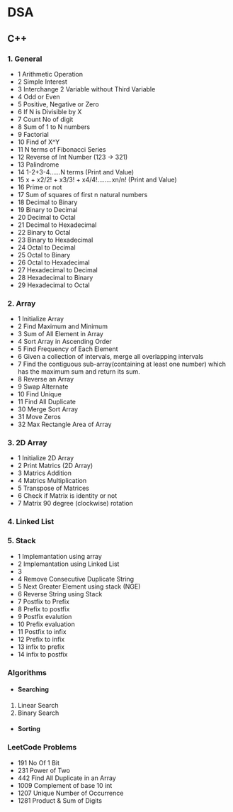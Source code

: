 # DSA

## C++

### 1. General
- 1 Arithmetic Operation
- 2 Simple Interest
- 3 Interchange 2 Variable without Third Variable
- 4 Odd or Even
- 5 Positive, Negative or Zero
- 6 If N is Divisible by X
- 7 Count No of digit
- 8 Sum of 1 to N numbers 
- 9 Factorial
- 10 Find of X^Y
- 11 N terms of Fibonacci Series
- 12 Reverse of Int Number (123 -> 321)
- 13 Palindrome
- 14 1-2+3-4……N terms (Print and Value)
- 15 x + x2/2! + x3/3! + x4/4!……..xn/n! (Print and Value)
- 16 Prime or not
- 17 Sum of squares of first n natural numbers
- 18 Decimal to Binary
- 19 Binary to Decimal
- 20 Decimal to Octal
- 21 Decimal to Hexadecimal
- 22 Binary to Octal
- 23 Binary to Hexadecimal
- 24 Octal to Decimal
- 25 Octal to Binary
- 26 Octal to Hexadecimal
- 27 Hexadecimal to Decimal
- 28 Hexadecimal to Binary
- 29 Hexadecimal to Octal




### 2. Array
- 1 Initialize Array
- 2 Find Maximum and Minimum
- 3 Sum of All Element in Array
- 4 Sort Array in Ascending Order
- 5 Find Frequency of Each Element
- 6 Given a collection of intervals, merge all overlapping intervals
- 7 Find the contiguous sub-array(containing at least one number) which has the maximum sum and return its sum.
- 8 Reverse an Array
- 9 Swap Alternate
- 10 Find Unique
- 11 Find All Duplicate
- 30 Merge Sort Array
- 31 Move Zeros
- 32 Max Rectangle Area of Array

### 3. 2D Array
- 1 Initialize 2D Array
- 2 Print Matrics (2D Array)
- 3 Matrics Addition
- 4 Matrics Multiplication
- 5 Transpose of Matrices
- 6 Check if Matrix is identity or not
- 7 Matrix 90 degree (clockwise) rotation

### 4. Linked List

### 5. Stack
- 1 Implemantation using array
- 2 Implemantation using Linked List
- 3 
- 4 Remove Consecutive Duplicate String
- 5 Next Greater Element using stack (NGE)
- 6 Reverse String using Stack
- 7 Postfix to Prefix
- 8 Prefix to postfix
- 9 Postfix evalution
- 10 Prefix evaluation
- 11 Postfix to infix
- 12 Prefix to infix
- 13 infix to prefix
- 14 infix to postfix

### Algorithms

- #### Searching

1. Linear Search
2. Binary Search

- #### Sorting

### LeetCode Problems
- 191 No Of 1 Bit
- 231 Power of Two
- 442 Find All Duplicate in an Array
- 1009 Complement of base 10 int
- 1207 Unique Number of Occurrence
- 1281 Product & Sum of Digits